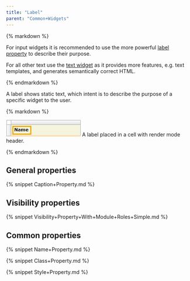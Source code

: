 ```yaml
---
title: "Label"
parent: "Common+Widgets"
---
```



<div class="alert alert-warning">{% markdown %}

For input widgets it is recommended to use the more powerful [label property](Text+box) to describe their purpose.

For all other text use the [text widget](Text) as it provides more features, e.g. text templates, and generates semantically correct HTML.

{% endmarkdown %}</div>

A label shows static text, which intent is to describe the purpose of a specific widget to the user.

<div class="alert alert-info">{% markdown %}

![](attachments/16713817/16843959.jpg)
A label placed in a cell with render mode header.

{% endmarkdown %}</div>

## General properties

{% snippet Caption+Property.md %}

## Visibility properties

{% snippet Visibility+Property+With+Module+Roles+Simple.md %}

## Common properties

{% snippet Name+Property.md %}

{% snippet Class+Property.md %}

{% snippet Style+Property.md %}
